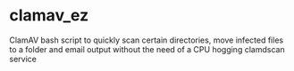 # clamav_ez
ClamAV bash script to quickly scan certain directories, move infected files to a folder and email output without the need of a CPU hogging clamdscan service

